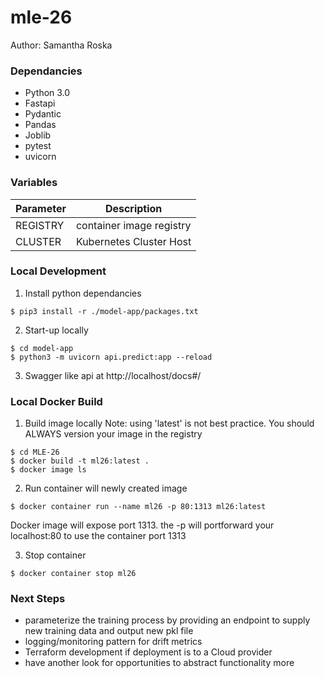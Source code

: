 # mle-26

Author: Samantha Roska

### Dependancies

- Python 3.0
- Fastapi
- Pydantic
- Pandas
- Joblib
- pytest
- uvicorn

### Variables

| Parameter      | Description |
| ----------- | ----------- |
| REGISTRY      | container image registry       |
| CLUSTER   | Kubernetes Cluster Host      |


### Local Development

1. Install python dependancies
```
$ pip3 install -r ./model-app/packages.txt
```

2. Start-up locally
```
$ cd model-app
$ python3 -m uvicorn api.predict:app --reload
```
3. Swagger like api at http://localhost/docs#/


### Local Docker Build

1. Build image locally  Note: using 'latest' is not best practice. You should ALWAYS version your image in the registry
```
$ cd MLE-26
$ docker build -t ml26:latest .
$ docker image ls
```

2. Run container will newly created image

```
$ docker container run --name ml26 -p 80:1313 ml26:latest
```
Docker image will expose port 1313. the -p will portforward your localhost:80 to use the container port 1313

3. Stop container
```
$ docker container stop ml26
```

### Next Steps
 - parameterize the training process by providing an endpoint to supply new training data and output new pkl file
 - logging/monitoring pattern for drift metrics
 - Terraform development if deployment is to a Cloud provider
 - have another look for opportunities to abstract functionality more